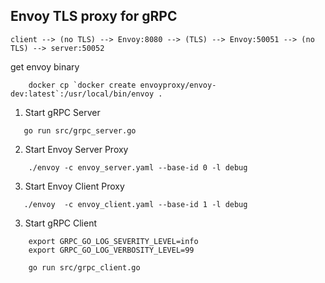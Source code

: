 ## Envoy TLS proxy for gRPC


`client --> (no TLS) --> Envoy:8080 --> (TLS) --> Envoy:50051 --> (no TLS) --> server:50052`

get envoy binary

```
    docker cp `docker create envoyproxy/envoy-dev:latest`:/usr/local/bin/envoy .
```

1. Start gRPC Server

```
   go run src/grpc_server.go 
```

2. Start Envoy Server Proxy

```
    ./envoy -c envoy_server.yaml --base-id 0 -l debug
```

3. Start Envoy Client Proxy

```
   ./envoy  -c envoy_client.yaml --base-id 1 -l debug
```

3. Start gRPC Client

```
    export GRPC_GO_LOG_SEVERITY_LEVEL=info
    export GRPC_GO_LOG_VERBOSITY_LEVEL=99

    go run src/grpc_client.go
```


